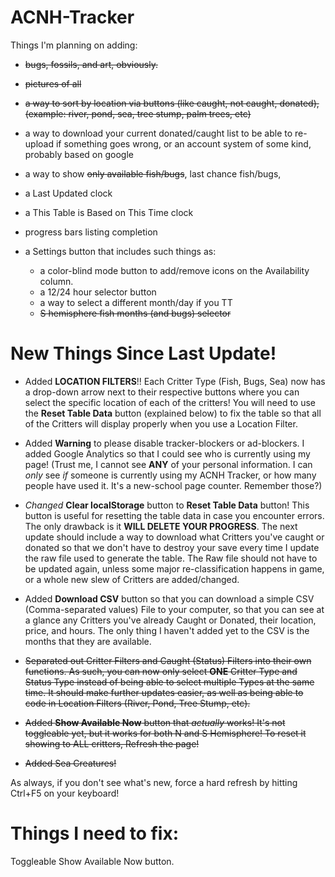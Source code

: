 # ACNH-Tracker

Things I'm planning on adding: 
- ~~bugs, fossils, and art, obviously.~~
- ~~pictures of all~~
- ~~a way to sort by location via buttons (like caught, not caught, donated), (example: river, pond, sea, tree stump, palm trees, etc)~~
- a way to download your current donated/caught list to be able to re-upload if something goes wrong, or an account system of some kind, probably based on google
- a way to show ~~only available fish/bugs~~, last chance fish/bugs, 
- a Last Updated clock
- a This Table is Based on This Time clock
- progress bars listing completion

- a Settings button that includes such things as:
  - a color-blind mode button to add/remove icons on the Availability column.
  - a 12/24 hour selector button
  - a way to select a different month/day if you TT
  - ~~S hemisphere fish months (and bugs) selector~~

# New Things Since Last Update!

- Added **LOCATION FILTERS**!! Each Critter Type (Fish, Bugs, Sea) now has a drop-down arrow next to their respective buttons where you can select the specific location of each of the critters! You will need to use the **Reset Table Data** button (explained below) to fix the table so that all of the Critters will display properly when you use a Location Filter.

- Added **Warning** to please disable tracker-blockers or ad-blockers. I added Google Analytics so that I could see who is currently using my page! (Trust me, I cannot see **ANY** of your personal information. I can *only* see *if* someone is currently using my ACNH Tracker, or how many people have used it. It's a new-school page counter. Remember those?) 

- *Changed* **Clear localStorage** button to **Reset Table Data** button! This button is useful for resetting the table data in case you encounter errors. The only drawback is it **WILL DELETE YOUR PROGRESS**. The next update should include a way to download what Critters you've caught or donated so that we don't have to destroy your save every time I update the raw file used to generate the table. The Raw file should not have to be updated again, unless some major re-classification happens in game, or a whole new slew of Critters are added/changed. 

- Added **Download CSV** button so that you can download a simple CSV (Comma-separated values) File to your computer, so that you can see at a glance any Critters you've already Caught or Donated, their location, price, and hours. The only thing I haven't added yet to the CSV is the months that they are available.  

- ~~Separated out Critter Filters and Caught (Status) Filters into their own functions. As such, you can now only select **ONE** Critter Type and Status Type instead of being able to select multiple Types at the same time. It should make further updates easier, as well as being able to code in Location Filters (River, Pond, Tree Stump, etc).~~

- ~~Added **Show Available Now** button that *actually* works! It's not toggleable yet, but it works for both N and S Hemisphere! To reset it showing to ALL critters, Refresh the page!~~
- ~~Added Sea Creatures!~~
  
As always, if you don't see what's new, force a hard refresh by hitting Ctrl+F5 on your keyboard! 

# Things I need to fix: 

Toggleable Show Available Now button.
